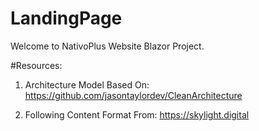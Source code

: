 # LandingPage
Welcome to NativoPlus Website Blazor Project. 

#Resources:

1. Architecture Model Based On:
https://github.com/jasontaylordev/CleanArchitecture

2. Following Content Format From:
https://skylight.digital
